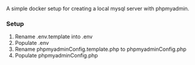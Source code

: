 A simple docker setup for creating a local mysql server with phpmyadmin.

<h3>Setup</h3>

<ol>
    <li>Rename .env.template into .env</li>
<li>Populate .env</li>
<li>Rename phpmyadminConfig.template.php to phpmyadminConfig.php</li>
<li>Populate phpmyadminConfig.php</li>
</ol>
